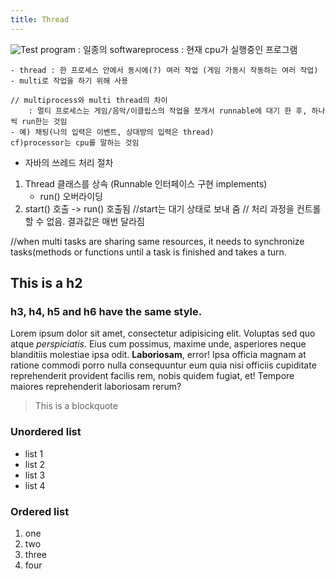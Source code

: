 ```yaml
---
title: Thread
---
```

![Test](/emerald/img/img-test.png "Test")
program : 일종의 softwareprocess : 현재 cpu가 실행중인 프로그램
  
  	- thread : 한 프로세스 안에서 동시에(?) 여러 작업 (게임 가동시 작동하는 여러 작업)
  	- multi로 작업을 하기 위해 사용
  	
  	// multiprocess와 multi thread의 차이
  		: 멀티 프로세스는 게임/음악/이클립스의 작업을 쪼개서 runnable에 대기 한 후, 하나씩 run한는 것임
  	- 예) 채팅(나의 입력은 이벤트, 상대방의 입력은 thread)
  	cf)processor는 cpu를 말하는 것임  	
 * 자바의 쓰레드 처리 절차
 1. Thread 클래스를 상속 (Runnable 인터페이스 구현 implements)
 	- run() 오버라이딩
 2. start() 호출 -> run() 호출됨 //start는 대기 상태로 보내 줌
 // 처리 과정을 컨트롤 할 수 없음. 결과값은 매번 달라짐
 
 //when multi tasks are sharing same resources, it needs to synchronize tasks(methods or functions
 until a task is finished and takes a turn.  

## This is a h2

### h3, h4, h5 and h6 have the same style.

Lorem ipsum dolor sit amet, consectetur adipisicing elit. Voluptas sed quo atque *perspiciatis*. Eius cum possimus, maxime unde, asperiores neque blanditiis molestiae ipsa odit. **Laboriosam**, error! Ipsa officia magnam at ratione commodi porro nulla consequuntur eum quia nisi officiis cupiditate reprehenderit provident facilis rem, nobis quidem fugiat, et! Tempore maiores reprehenderit laboriosam rerum? 

> This is a blockquote

### Unordered list
- list 1
- list 2
- list 3
- list 4

### Ordered list
1. one
2. two
3. three
4. four
